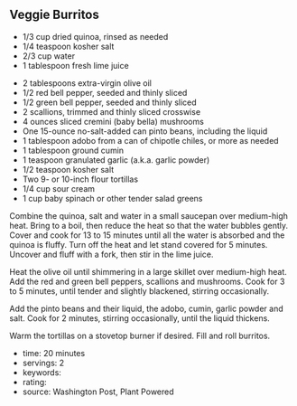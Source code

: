 Veggie Burritos
-----

- 1/3 cup dried quinoa, rinsed as needed
- 1/4 teaspoon kosher salt
- 2/3 cup water
- 1 tablespoon fresh lime juice
<!-- -->
- 2 tablespoons extra-virgin olive oil
- 1/2 red bell pepper, seeded and thinly sliced
- 1/2 green bell pepper, seeded and thinly sliced
- 2 scallions, trimmed and thinly sliced crosswise
- 4 ounces sliced cremini (baby bella) mushrooms
- One 15-ounce no-salt-added can pinto beans, including the liquid
- 1 tablespoon adobo from a can of chipotle chiles, or more as needed
- 1 tablespoon ground cumin
- 1 teaspoon granulated garlic (a.k.a. garlic powder)
- 1/2 teaspoon kosher salt
- Two 9- or 10-inch flour tortillas
- 1/4 cup sour cream
- 1 cup baby spinach or other tender salad greens

Combine the quinoa, salt and water in a small saucepan over medium-high heat. Bring to a boil, then reduce the heat so that the water bubbles gently. Cover and cook for 13 to 15 minutes until all the water is absorbed and the quinoa is fluffy. Turn off the heat and let stand covered for 5 minutes. Uncover and fluff with a fork, then stir in the lime juice.

Heat the olive oil until shimmering in a large skillet over medium-high heat. Add the red and green bell peppers, scallions and mushrooms. Cook for 3 to 5 minutes, until tender and slightly blackened, stirring occasionally.

Add the pinto beans and their liquid, the adobo, cumin, garlic powder and salt. Cook for 2 minutes, stirring occasionally, until the liquid thickens.

Warm the tortillas on a stovetop burner if desired. Fill and roll burritos. 

- time: 20 minutes
- servings: 2
- keywords:
- rating:
- source: Washington Post, Plant Powered

